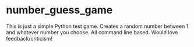 # number_guess_game

This is just a simple Python test game. Creates a random number between 1 and whatever number you choose. All command line based. Would love feedback/criticism!
